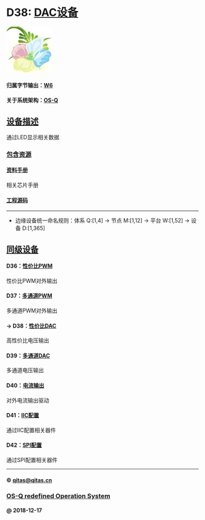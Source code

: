 ﻿# D38: [DAC设备](https://github.com/OS-Q/D38) 

[![sites](OS-Q/OS-Q.png)](http://www.OS-Q.com)

#### 归属字节输出：[W6](https://github.com/OS-Q/W6)

#### 关于系统架构：[OS-Q](https://github.com/OS-Q/OS-Q)

## [设备描述](https://github.com/OS-Q/D38/wiki) 

通过LED显示相关数据

### [包含资源](OS-Q/) 

#### [资料手册](docs/)

相关芯片手册

#### [工程源码](project/)



---

- 边缘设备统一命名规则：体系 Q:[1,4] -> 节点 M:[1,12] -> 平台 W:[1,52] -> 设备 D:[1,365]

## [同级设备](https://github.com/OS-Q/W6/wiki) 

#### D36：[性价比PWM](https://github.com/OS-Q/D36)

性价比PWM对外输出

#### D37：[多通道PWM](https://github.com/OS-Q/D37)

多通道PWM对外输出

#### -> D38：[性价比DAC](https://github.com/OS-Q/D38)

高性价比电压输出

#### D39：[多通道DAC](https://github.com/OS-Q/D39)

多通道电压输出

#### D40：[电流输出](https://github.com/OS-Q/D40)

对外电流输出驱动

#### D41：[IIC配置](https://github.com/OS-Q/D41)

通过IIC配置相关器件

#### D42：[SPI配置](https://github.com/OS-Q/D42)

通过SPI配置相关器件

---

####  © qitas@qitas.cn
###  [OS-Q redefined Operation System](http://www.OS-Q.com)
####  @ 2018-12-17
